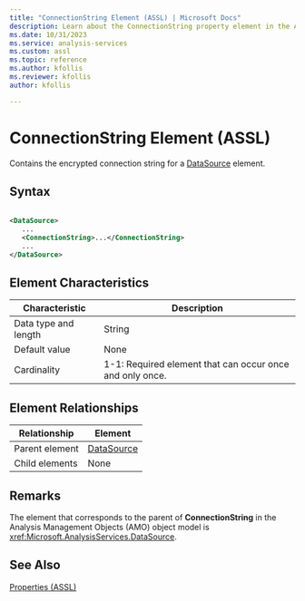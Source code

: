 ```yaml
---
title: "ConnectionString Element (ASSL) | Microsoft Docs"
description: Learn about the ConnectionString property element in the Analysis Services Scripting Language (ASSL) schema.
ms.date: 10/31/2023
ms.service: analysis-services
ms.custom: assl
ms.topic: reference
ms.author: kfollis
ms.reviewer: kfollis
author: kfollis

---
```

# ConnectionString Element (ASSL)

  Contains the encrypted connection string for a [DataSource](../objects/datasource-element-assl.md) element.  
  
## Syntax  
  
```xml  
  
<DataSource>  
   ...  
   <ConnectionString>...</ConnectionString>  
   ...  
</DataSource>  
```  
  
## Element Characteristics  
  
|Characteristic|Description|  
|--------------------|-----------------|  
|Data type and length|String|  
|Default value|None|  
|Cardinality|1-1: Required element that can occur once and only once.|  
  
## Element Relationships  
  
|Relationship|Element|  
|------------------|-------------|  
|Parent element|[DataSource](../objects/datasource-element-assl.md)|  
|Child elements|None|  
  
## Remarks  
 The element that corresponds to the parent of **ConnectionString** in the Analysis Management Objects (AMO) object model is <xref:Microsoft.AnalysisServices.DataSource>.  
  
## See Also  
 [Properties &#40;ASSL&#41;](properties-assl.md)  
  
  
